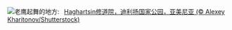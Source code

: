 ![](https://www.bing.com/th?id=OHR.HaghartsinMonastery_ZH-CN1705226096_UHD.jpg&w=1000)老鹰起舞的地方:&nbsp;&ensp;[Haghartsin修道院，迪利扬国家公园，亚美尼亚 (© Alexey Kharitonov/Shutterstock)](https://www.bing.com/th?id=OHR.HaghartsinMonastery_ZH-CN1705226096_UHD.jpg)
<br><br/>
